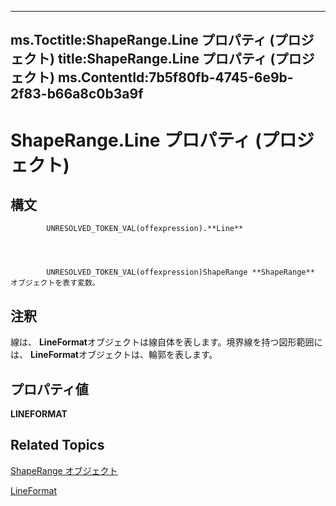 
---
ms.Toctitle:ShapeRange.Line プロパティ (プロジェクト)
title:ShapeRange.Line プロパティ (プロジェクト)
ms.ContentId:7b5f80fb-4745-6e9b-2f83-b66a8c0b3a9f
---
# ShapeRange.Line プロパティ (プロジェクト)





## 構文

            UNRESOLVED_TOKEN_VAL(offexpression).**Line**




            UNRESOLVED_TOKEN_VAL(offexpression)ShapeRange **ShapeRange** オブジェクトを表す変数。



## 注釈
線は、 **LineFormat**オブジェクトは線自体を表します。境界線を持つ図形範囲には、 **LineFormat**オブジェクトは、輪郭を表します。



## プロパティ値
**LINEFORMAT**



## Related Topics

[ShapeRange オブジェクト](315031aa-4b8c-424b-26e7-ce15897beb05.md)

[LineFormat](http://msdn.microsoft.com/en-us/library/office/ff194214(v=office.15))




